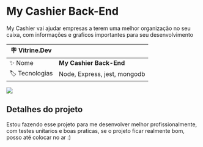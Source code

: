 # My Cashier Back-End

My Cashier vai ajudar empresas a terem uma melhor organização no seu caixa, com informações e graficos importantes para seu desenvolvimento

| :placard: Vitrine.Dev |                                               |
| --------------------- | --------------------------------------------- |
| :sparkles: Nome       | **My Cashier Back-End**                     |
| :label: Tecnologias   | Node, Express, jest, mongodb |

<!-- Inserir imagem com a #vitrinedev ao final do link -->

![](https://cdn.discordapp.com/attachments/902225085245563021/1044002215804813432/Screenshot_1.png#vitrinedev)

## Detalhes do projeto

Estou fazendo esse projeto para me desenvolver melhor profissionalmente, com testes unitarios e boas praticas, se o projeto ficar realmente bom, posso até colocar no ar :)
